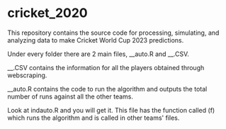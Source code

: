 # cricket_2020
This repository contains the source code for processing, simulating, and analyzing data to make Cricket World Cup 2023 predictions.

Under every folder there are 2 main files, __auto.R and __.CSV. 


__.CSV contains the information for all the players obtained through webscraping. 

__auto.R contains the code to run the algorithm and outputs the total number of runs against all the other teams. 

Look at indauto.R and you will get it. This file has the function called (f) which runs the algorithm and is called in other teams' files. 
